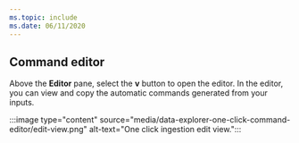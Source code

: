 ```yaml
---
ms.topic: include
ms.date: 06/11/2020
---
```

## Command editor

 Above the **Editor** pane, select the **v** button to open the editor. In the editor, you can view and copy the automatic commands generated from your inputs. 

:::image type="content" source="media/data-explorer-one-click-command-editor/edit-view.png" alt-text="One click ingestion edit view.":::

